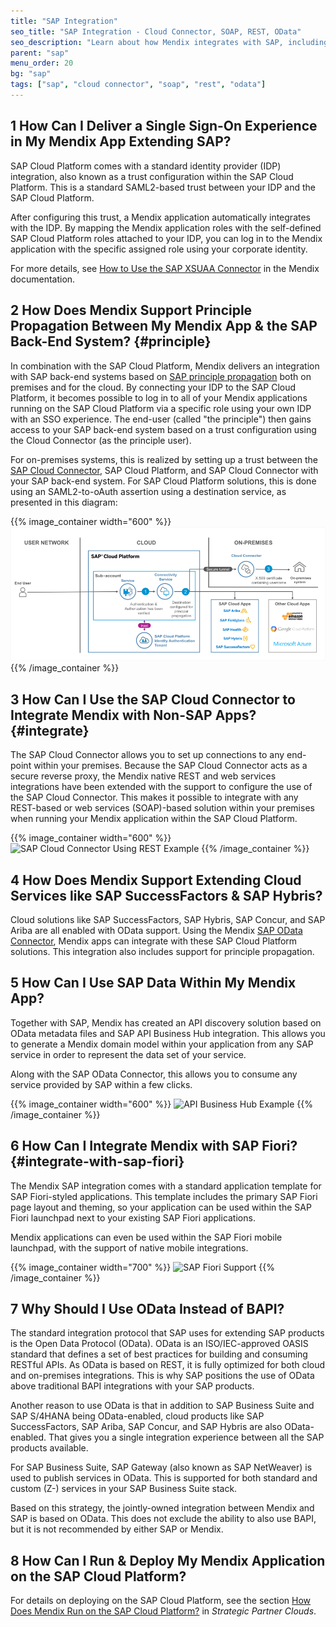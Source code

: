 ```yaml
---
title: "SAP Integration"
seo_title: "SAP Integration - Cloud Connector, SOAP, REST, OData"
seo_description: "Learn about how Mendix integrates with SAP, including a single sign-on experience, using the SAP Cloud Connector, support for extending cloud services, & more."
parent: "sap"
menu_order: 20
bg: "sap"
tags: ["sap", "cloud connector", "soap", "rest", "odata"]
---
```


## 1 How Can I Deliver a Single Sign-On Experience in My Mendix App Extending SAP?

SAP Cloud Platform comes with a standard identity provider (IDP) integration, also known as a trust configuration within the SAP Cloud Platform. This is a standard SAML2-based trust between your IDP and the SAP Cloud Platform.

After configuring this trust, a Mendix application automatically integrates with the IDP. By mapping the Mendix application roles with the self-defined SAP Cloud Platform roles attached to your IDP, you can log in to the Mendix application with the specific assigned role using your corporate identity.

For more details, see [How to Use the SAP XSUAA Connector](https://docs.mendix.com/partners/sap/use-sap-xsuaa-connector) in the Mendix documentation.

## 2 How Does Mendix Support Principle Propagation Between My Mendix App & the SAP Back-End System? {#principle}

In combination with the SAP Cloud Platform, Mendix delivers an integration with SAP back-end systems based on [SAP principle propagation](https://www.sap.com/developer/blueprints/finder/cloud-platform-principal-propagation.html) both on premises and for the cloud. By connecting your IDP to the SAP Cloud Platform, it becomes possible to log in to all of your Mendix applications running on the SAP Cloud Platform via a specific role using your own IDP with an SSO experience. The end-user (called "the principle") then gains access to your SAP back-end system based on a trust configuration using the Cloud Connector (as the principle user).

For on-premises systems, this is realized by setting up a trust between the [SAP Cloud Connector](https://docs.mendix.com/partners/sap/sap-cloud-connector), SAP Cloud Platform, and SAP Cloud Connector with your SAP back-end system. For SAP Cloud Platform solutions, this is done using an SAML2-to-oAuth assertion using a destination service, as presented in this diagram:

{{% image_container width="600" %}}
![Principle Propagation Support with SAP](attachments/dev_principal_prop_solution_diagram.png)
{{% /image_container %}}

## 3 How Can I Use the SAP Cloud Connector to Integrate Mendix with Non-SAP Apps? {#integrate}

The SAP Cloud Connector allows you to set up connections to any end-point within your premises. Because the SAP Cloud Connector acts as a secure reverse proxy, the Mendix native REST and web services integrations have been extended with the support to configure the use of the SAP Cloud Connector. This makes it possible to integrate with any REST-based or web services (SOAP)-based solution within your premises when running your Mendix application within the SAP Cloud Platform.

{{% image_container width="600" %}}
![SAP Cloud Connector Using REST Example](attachments/rest-to-non-sap.png)
{{% /image_container %}}

## 4 How Does Mendix Support Extending Cloud Services like SAP SuccessFactors & SAP Hybris?

Cloud solutions like SAP SuccessFactors, SAP Hybris, SAP Concur, and SAP Ariba are all enabled with OData support. Using the Mendix [SAP OData Connector](https://appstore.home.mendix.com/link/app/74525/), Mendix apps can integrate with these SAP Cloud Platform solutions. This integration also includes support for principle propagation.

## 5 How Can I Use SAP Data Within My Mendix App?

Together with SAP, Mendix has created an API discovery solution based on OData metadata files and SAP API Business Hub integration. This allows you to generate a Mendix domain model within your application from any SAP service in order to represent the data set of your service.

Along with the SAP OData Connector, this allows you to consume any service provided by SAP within a few clicks.

{{% image_container width="600" %}}
![API Business Hub Example](attachments/api_business_hub_mg.png )
{{% /image_container %}}

## 6 How Can I Integrate Mendix with SAP Fiori? {#integrate-with-sap-fiori}

The Mendix SAP integration comes with a standard application template for SAP Fiori-styled applications. This template includes the primary SAP Fiori page layout and theming, so your application can be used within the SAP Fiori launchpad next to your existing SAP Fiori applications.

Mendix applications can even be used within the SAP Fiori mobile launchpad, with the support of native mobile integrations.

{{% image_container width="700" %}}
![SAP Fiori Support ](attachments/sapfiorisupport.png)
{{% /image_container %}}

## 7 Why Should I Use OData Instead of BAPI?

The standard integration protocol that SAP uses for extending SAP products is the Open Data Protocol (OData). OData is an ISO/IEC-approved OASIS standard that defines a set of best practices for building and consuming RESTful APIs. As OData is based on REST, it is fully optimized for both cloud and on-premises integrations. This is why SAP positions the use of OData above traditional BAPI integrations with your SAP products.

Another reason to use OData is that in addition to SAP Business Suite and SAP S/4HANA being OData-enabled, cloud products like SAP SuccessFactors, SAP Ariba, SAP Concur, and SAP Hybris are also OData-enabled. That gives you a single integration experience between all the SAP products available.

For SAP Business Suite, SAP Gateway (also known as SAP NetWeaver) is used to publish services in OData. This is supported for both standard and custom (Z-) services in your SAP Business Suite stack.

Based on this strategy, the jointly-owned integration between Mendix and SAP is based on OData. This does not  exclude the ability to also use BAPI, but it is not recommended by either SAP or Mendix.

## 8 How Can I Run & Deploy My Mendix Application on the SAP Cloud Platform?

For details on deploying on the SAP Cloud Platform, see the section [How Does Mendix Run on the SAP Cloud Platform?](../app-capabilities/strategic-partner-cloud#running-sap-cloud) in *Strategic Partner Clouds*.
